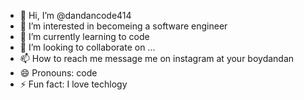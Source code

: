 - 👋 Hi, I’m @dandancode414
- 👀 I’m interested in becomeing a software engineer
- 🌱 I’m currently learning to code
- 💞️ I’m looking to collaborate on ...
- 📫 How to reach me message me on instagram at your boydandan
- 😄 Pronouns: code
- ⚡ Fun fact: I love techlogy

<!---
dandancode414/dandancode414 is a ✨ special ✨ repository because its `README.md` (this file) appears on your GitHub profile.
You can click the Preview link to take a look at your changes.
--->
